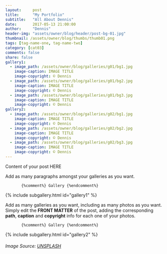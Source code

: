 ```yaml
---
layout:     post
title:      "My Portfolio"
subtitle:   "All About Dennis"
date:       2017-05-13 21:00:00
author:     "Dennis"
header-img: "assets/owner/blog/header/post-bg-01.jpg"
thumbnail: /assets/owner/blog/thumbs/thumb01.png
tags: [tag-name-one, tag-name-two]
category: [cat03]
comments: false
share: false
gallery1: 
  - image_path: /assets/owner/blog/galleries/g01/bg1.jpg
    image-caption: IMAGE TITLE
    image-copyright: © Dennis
  - image_path: /assets/owner/blog/galleries/g01/bg2.jpg
    image-caption: IMAGE TITLE
    image-copyright: © Dennis
  - image_path: /assets/owner/blog/galleries/g01/bg3.jpg
    image-caption: IMAGE TITLE
    image-copyright: © Dennis
gallery2: 
  - image_path: /assets/owner/blog/galleries/g02/bg1.jpg
    image-caption: IMAGE TITLE
    image-copyright: © Dennis
  - image_path: /assets/owner/blog/galleries/g02/bg2.jpg
    image-caption: IMAGE TITLE
    image-copyright: © Dennis
  - image_path: /assets/owner/blog/galleries/g02/bg3.jpg
    image-caption: IMAGE TITLE
    image-copyright: © Dennis 
---
```


<p> Content of your post HERE </p>

<p> Add as many paragraphs amongst your galleries as you want. </p>


           {%comment%} Gallery {%endcomment%}
			
{% include subgallery.html id="gallery1" %}

<!-- end of GALLERY __ -->

<p> Add as many galleries as you want, including as many photos as you want. Simply edit the <b>FRONT MATTER</b> of the post, adding the corresponding <b>path</b>, <b>caption</b> and <b>copyright</b> info for each one of your photos. </p>

           {%comment%} Gallery {%endcomment%}
			
{% include subgallery.html id="gallery2" %}

<!-- end of GALLERY __ -->

		

###### Image Source: [UNSPLASH](https://unsplash.com/photos/j0g8taxHZa0)